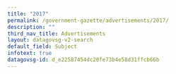 ```yaml
---
title: "2017"
permalink: /government-gazette/advertisements/2017/
description: ""
third_nav_title: Advertisements
layout: datagovsg-v2-search
default_field: Subject
infotext: true
datagovsg-id: d_e22587454dc20fe73b4e58d31ffcb66b
---
```

